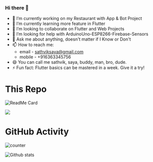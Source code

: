 ### Hi there 👋
- 🔭 I’m currently working on my Restaurant with App & Bot Project
- 🌱 I’m currently learning more feature in Flutter
- 👯 I’m looking to collaborate on Flutter and Web Projects
- 🤔 I’m looking for help with ArduinoUno-ESP8266-Firebase-Sensors
- 💬 Ask me about anything, doesn't matter if I Know or Don't 
- 📫 How to reach me:
  - email - sathviksaya@gmail.com
  - mobile - +916363345756
- 😄 You can call me sathvik, saya, buddy, man, bro, dude.
- ⚡ Fun fact: Flutter basics can be mastered in a week. Give it a try!

# This Repo
![ReadMe Card](https://github-readme-stats.vercel.app/api/pin/?username=sathviksaya&repo=sathviksaya)

![](https://github.com/sathviksaya/sathviksaya/github-contribution-grid-snake.svg)

# GitHub Activity
![counter](https://en7bzls65g1g55c.m.pipedream.net)

![Github stats](https://github-readme-stats.vercel.app/api?username=sathviksaya)

